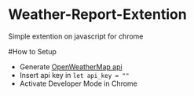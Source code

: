# Weather-Report-Extention
Simple extention on javascript  for chrome

#How to Setup
- Generate [OpenWeatherMap api](https://openweathermap.org/)
- Insert api key in ``` let api_key = "" ```
- Activate Developer Mode in Chrome